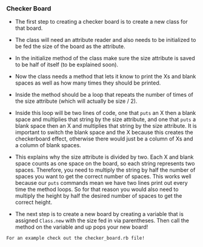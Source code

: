 ### Checker Board

- The first step to creating a checker board is to create a new class for that board.

- The class will need an attribute reader and also needs to be initialized to be fed the size of the board as the attribute.

- In the initialize method of the class make sure the size attribute is saved to be half of itself (to be explained soon).

- Now the class needs a method that lets it know to print the Xs and blank spaces as well as how many times they should be printed.

- Inside the method should be a loop that repeats the number of times of the size attribute (which will actually be size / 2).

- Inside this loop will be two lines of code, one that `puts` an X then a blank space and multiplies that string by the size attribute, and one that `puts` a blank space then an X and multiplies that string by the size attribute. It is important to switch the blank space and the X because this creates the checkerboard effect, otherwise there would just be a column of Xs and a column of blank spaces.

- This explains why the size attribute is divided by two. Each X and blank space counts as one space on the board, so each string represents two spaces. Therefore, you need to multiply the string by half the number of spaces you want to get the correct number of spaces. This works well because our `puts` commands mean we have two lines print out every time the method loops. So for that reason you would also need to multiply the height by half the desired number of spaces to get the correct height.

- The next step is to create a new board by creating a variable that is assigned `Class.new` with the size fed in via parentheses. Then call the method on the variable and up pops your new board!

`For an example check out the checker_board.rb file!`
